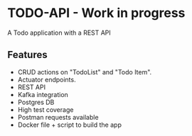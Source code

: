 # TODO-API - Work in progress

A Todo application with a REST API

## Features

* CRUD actions on "TodoList" and "Todo Item".
* Actuator endpoints.
* REST API
* Kafka integration
* Postgres DB
* High test coverage
* Postman requests available
* Docker file + script to build the app
